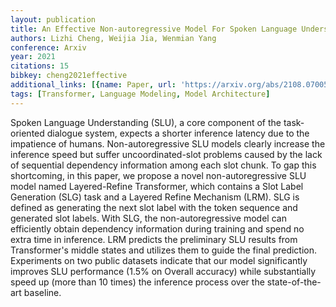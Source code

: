 ```yaml
---
layout: publication
title: An Effective Non-autoregressive Model For Spoken Language Understanding
authors: Lizhi Cheng, Weijia Jia, Wenmian Yang
conference: Arxiv
year: 2021
citations: 15
bibkey: cheng2021effective
additional_links: [{name: Paper, url: 'https://arxiv.org/abs/2108.07005'}]
tags: [Transformer, Language Modeling, Model Architecture]
---
```

Spoken Language Understanding (SLU), a core component of the task-oriented
dialogue system, expects a shorter inference latency due to the impatience of
humans. Non-autoregressive SLU models clearly increase the inference speed but
suffer uncoordinated-slot problems caused by the lack of sequential dependency
information among each slot chunk. To gap this shortcoming, in this paper, we
propose a novel non-autoregressive SLU model named Layered-Refine Transformer,
which contains a Slot Label Generation (SLG) task and a Layered Refine
Mechanism (LRM). SLG is defined as generating the next slot label with the
token sequence and generated slot labels. With SLG, the non-autoregressive
model can efficiently obtain dependency information during training and spend
no extra time in inference. LRM predicts the preliminary SLU results from
Transformer's middle states and utilizes them to guide the final prediction.
Experiments on two public datasets indicate that our model significantly
improves SLU performance (1.5% on Overall accuracy) while substantially speed
up (more than 10 times) the inference process over the state-of-the-art
baseline.